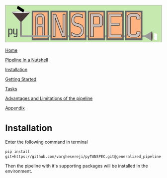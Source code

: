 ![img](pyTANSPEC_logo.png)

[Home](Pipeline_Documentation.md)

[Pipeline In a Nutshell](Pipeline_in_a_nutshell.md)

[Installation](Installation.md)

[Getting Started](Getting_started.md)

[Tasks](Tasks.md)

[Advantages and Limitations of the pipeline](adv_disadv.md)

[Appendix](Appendix.md)


# Installation

Enter the following command in terminal

    pip install git+https://github.com/varghesereji/pyTANSPEC.git@generalized_pipeline

Then the pipeline with it's supporting packages will be installed in the environment.

